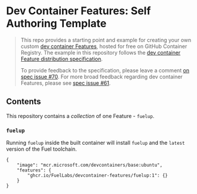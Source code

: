 # Dev Container Features: Self Authoring Template

> This repo provides a starting point and example for creating your own custom [dev container Features](https://containers.dev/implementors/features/), hosted for free on GitHub Container Registry.  The example in this repository follows the [dev container Feature distribution specification](https://containers.dev/implementors/features-distribution/).  
>
> To provide feedback to the specification, please leave a comment [on spec issue #70](https://github.com/devcontainers/spec/issues/70). For more broad feedback regarding dev container Features, please see [spec issue #61](https://github.com/devcontainers/spec/issues/61).

## Contents

This repository contains a _collection_ of one Feature - `fuelup`.

### `fuelup`

Running `fuelup` inside the built container will install `fuelup` and the `latest` version of the Fuel toolchain.

```jsonc
{
    "image": "mcr.microsoft.com/devcontainers/base:ubuntu",
    "features": {
        "ghcr.io/FuelLabs/devcontainer-features/fuelup:1": {}
    }
}
```